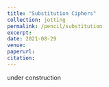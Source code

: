 ```yaml
---
title: "Substitution Ciphers"
collection: jotting
permalink: /pencil/substitution
excerpt:
date: 2021-08-29
venue: 
paperurl: 
citation: 
---
```


under construction
